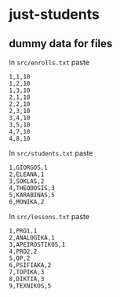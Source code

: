 # just-students

## dummy data for files

In `src/enrolls.txt` paste 

```
1,1,10
1,2,10
1,3,10
2,1,10
2,2,10
2,3,10
3,4,10
3,5,10
4,7,10
4,8,10
``` 

In `src/students.txt` paste

```
1,GIORGOS,1
2,ELEANA,1
3,SOKLAS,2
4,THEODOSIS,3
5,KARABINAS,5
6,MONIKA,2
``` 

In `src/lessons.txt` paste 

```
1,PRO1,1
2,ANALOGIKA,1
3,APEIROSTIKOS,1
4,PRO2,2
5,OP,2
6,PSIFIAKA,2
7,TOPIKA,3
8,DIKTIA,3
9,TEXNIKOS,5
```